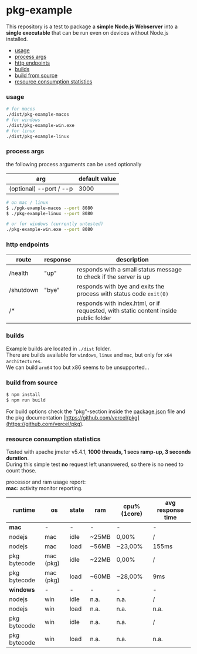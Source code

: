 # pkg-example

This repository is a test to package a **simple Node.js Webserver** into a **single executable**
that can be run even on devices without Node.js installed.

- [usage](#usage)
- [process args](#process-args)
- [http endpoints](#http-endpoints)
- [builds](#builds)
- [build from source](#build-from-source)
- [resource consumption statistics](#resource-consumption-statistics)


### usage

```bash
# for macos
./dist/pkg-example-macos
# for windows
./dist/pkg-example-win.exe
# for linux
./dist/pkg-example-linux
```

### process args

the following process arguments can be used optionally

| arg | default value |  
| --- | --- |
| (optional) --port / --p |  3000 |

```bash
# on mac / linux
$ ./pgk-example-macos --port 8080
$ ./pkg-example-linux --port 8080

# or for windows (currently untested)
./pkg-example-win.exe --port 8080
```

### http endpoints

| route | response | description |  
| --- | --- | --- |
| /health |  "up" | responds with a small status message to check if the server is up |
| /shutdown |  "bye" | responds with bye and exits the process with status code `exit(0)` |
| /* | | responds with index.html, or if requested, with static content inside public folder |

### builds

Example builds are located in `./dist` folder.  
There are builds available for `windows`, `linux` and `mac`, but only for `x64 architectures`.  
We can build `arm64` too but x86 seems to be unsupported...

### build from source

```bash
$ npm install
$ npm run build
```

For build options check the "pkg"-section inside the [package.json](package.json) file and 
the pkg documentation [https://github.com/vercel/pkg](https://github.com/vercel/pkg).

### resource consumption statistics

Tested with apache jmeter v5.4.1, **1000 threads, 1 secs ramp-up, 3 seconds duration**.  
During this simple test **no** request left unanswered, so there is no need to count those.  

processor and ram usage report:  
**mac:** activity monitor reporting.

| runtime | os | state | ram | cpu% (1core) | avg response time |
| --- | --- | --- | --- | --- | --- |
| **mac** | - | - | - | - | - |
| nodejs | mac | idle | ~25MB | 0,00% | / |
| nodejs | mac | load | ~56MB | ~23,00% | 155ms |
| pkg bytecode | mac (pkg) | idle | ~22MB | 0,00% | / |
| pkg bytecode | mac (pkg) | load | ~60MB | ~28,00% | 9ms |
| **windows** | - | - | - | - | - |
| nodejs | win | idle | n.a. | n.a. | / |
| nodejs | win | load | n.a. | n.a. | n.a. |
| pkg bytecode | win | idle | n.a. | n.a. | / |
| pkg bytecode | win | load | n.a. | n.a. | n.a. |
